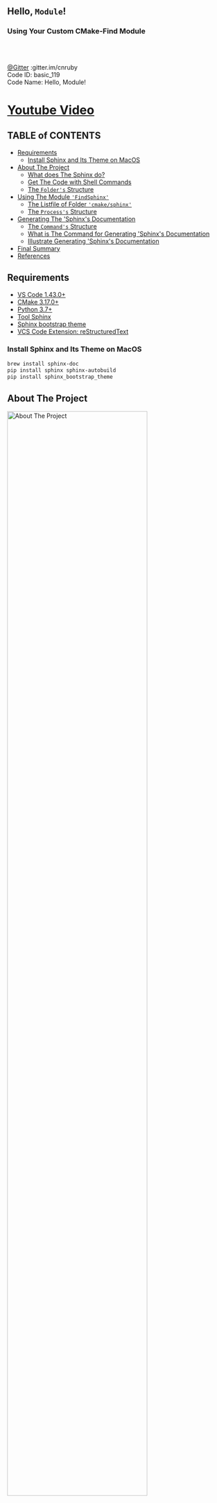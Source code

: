 <h2>Hello, <code>Module</code>!</h2>
<h3>Using Your Custom CMake-Find Module</h3>
</br>
</br>

[@Gitter](https://gitter.im/cnruby) :gitter.im/cnruby<br/>
Code ID: basic_119</br>
Code Name: Hello, Module!</br>
<p class ="fragment" data-audio-src="docs/119/audio/basic_119-01.m4a"></p>



[<h1>Youtube Video</h1>](https://youtu.be/7SkNPLFLrEc)



<h2>TABLE of CONTENTS</h2>

- [Requirements](#requirements)
  - [Install Sphinx and Its Theme on MacOS](#install-sphinx-and-its-theme-on-macos)
- [About The Project](#about-the-project)
  - [What does The Sphinx do?](#what-does-the-sphinx-do)
  - [Get The Code with Shell Commands](#get-the-code-with-shell-commands)
  - [The <code>Folder's</code> Structure](#the-folders-structure)
- [Using The Module <code>'FindSphinx'</code>](#using-the-module-findsphinx)
  - [The Listfile of Folder <code>'cmake/sphinx'</code>](#the-listfile-of-folder-cmakesphinx)
  - [The <code>Process's</code> Structure](#the-processs-structure)
- [Generating The 'Sphinx's Documentation](#generating-the-sphinxs-documentation)
  - [The <code>Command's</code> Structure](#the-commands-structure)
  - [What is The Command for Generating 'Sphinx's Documentation](#what-is-the-command-for-generating-sphinxs-documentation)
  - [Illustrate Generating 'Sphinx's Documentation](#illustrate-generating-sphinxs-documentation)
- [Final Summary](#final-summary)
- [References](#references)
<div class ="fragment" data-audio-src="docs/119/audio/basic_119-02.m4a"></div>



## Requirements
- [VS Code 1.43.0+](https://code.visualstudio.com/)
- [CMake 3.17.0+](https://cmake.org/)
- [Python 3.7+](https://www.python.org/)
- [Tool Sphinx](https://www.sphinx-doc.org/)
- [Sphinx bootstrap theme](https://github.com/ryan-roemer/sphinx-bootstrap-theme)
- [VCS Code Extension: reStructuredText](https://marketplace.visualstudio.com/items?itemName=lextudio.restructuredtext)
<div class ="fragment" data-audio-src="docs/119/audio/basic_119-03.m4a"></div>



### Install Sphinx and Its Theme on MacOS
```bash
brew install sphinx-doc
pip install sphinx sphinx-autobuild
pip install sphinx_bootstrap_theme
```
<div class ="fragment" data-audio-src="docs/119/audio/basic_119-04.m4a"></div>



## About The Project
<img src="./docs/119/image/build_sphinx_doc.png" alt="About The Project" height="80%" width="80%">
<p class ="fragment" data-audio-src="docs/119/audio/basic_119-05.m4a"></p>



### What does The Sphinx do?
![_images](docs/119/image/what.png)
<div class ="fragment" data-audio-src="docs/119/audio/basic_119-06.m4a"></div>



### Get The Code with Shell Commands
```bash
git clone https://github.com/cnruby/w3h1_cmake.git basic_119
cd basic_119
git checkout basic_119
code .
```
<div class ="fragment" data-audio-src="docs/119/audio/basic_119-07.m4a"></div>



```bash
#<!-- markdown-exec(cmd:cat docs/output/tree.txt) -->#
.
├── api
│  ├── conf.py
│  └── index.rst
├── cmake
│  ├── CMakeLists.txt
│  ├── module
│  │  └── FindSphinx.cmake
│  └── sphinx
│     └── CMakeLists.txt
├── CMakeLists.txt
├── lib
│  ├── CMakeLists.txt
│  ├── header.cxx
│  └── header.hxx
└── src
   ├── CMakeLists.txt
   └── main.cxx
#<!-- /markdown-exec -->
```
### The <code>Folder's</code> Structure
<p class ="fragment" data-audio-src="docs/119/audio/basic_119-08.m4a"></p>



## Using The Module <code>'FindSphinx'</code>
<img src="./docs/119/image/find_sphinx.png" alt="Using The Module <code>'FindSphinx'" height="70%" width="70%">
<p class ="fragment" data-audio-src="docs/119/audio/basic_119-09.m4a"></p>



```bash
#<!-- markdown-exec(cmd:cat cmake/sphinx/CMakeLists.txt) -->#
message(STATUS "^BEGIN FROM cmake/sphinx/CMakeLists.txt")
set(BUILD_DOC_SPHINX ${PROJECT_SOURCE_DIR}/build-doc-sphinx)

find_package(Sphinx REQUIRED QUIET)
if (SPHINX_FOUND)
  message("-- Build the Sphinx HTML documentation.")
  set(SPHINX_INPUT_DIR ${PROJECT_SOURCE_DIR}/api/)
  set(SPHINX_OUTPUT_DIR ${BUILD_DOC_SPHINX}/_build)
  sphinx_add_docs(
    target_sphinx
    ${SPHINX_INPUT_DIR}
    ${SPHINX_OUTPUT_DIR}
  )
else()
  message("-- Failed to find Sphinx, disabling build of documentation.")
endif()
message(STATUS "SPHINX_VERSION\t\t= ${SPHINX_VERSION}")
message(STATUS "SPHINX INPUT DIR\t\t= ${SPHINX_INPUT_DIR}")
message(STATUS "SPHINX OUTPUT DIR\t\t= ${BUILD_DOC_SPHINX}")
message(STATUS "$END FROM cmake/sphinx/CMakeLists.txt")
#<!-- /markdown-exec -->
```
### The Listfile of Folder <code>'cmake/sphinx'</code>
<p class ="fragment" data-audio-src="docs/119/audio/basic_119-10.m4a"></p>



![_image](docs/119/image/what-process.png)
### The <code>Process's</code> Structure
<p class ="fragment" data-audio-src="docs/119/audio/basic_119-11.m4a"></p>



## Generating The 'Sphinx's Documentation
<img src="./docs/119/image/demo_sphinx_doc.png" alt="About The Project" height="80%" width="80%">
<p class ="fragment" data-audio-src="docs/119/audio/basic_119-12.m4a"></p>



### The <code>Command's</code> Structure
<img src="./docs/119/image/what-command.png" alt="The Command's Structure" height="90%" width="90%">
<p class ="fragment" data-audio-src="docs/119/audio/basic_119-13.m4a"></p>



### What is The Command for Generating 'Sphinx's Documentation
```bash
# Where do The Commands for generate docs come from
cmake --build build/ --target help
# Generate 'Sphinx's Documentation
cmake --build build --target target_sphinx
# Open 'Sphinx's Documentation
open build-doc-sphinx/_build/index.html
```
<div class ="fragment" data-audio-src="docs/119/audio/basic_119-14.m4a"></div>



### Illustrate Generating 'Sphinx's Documentation
<video width="720" height="480" controls data-autoplay>
  <source src="docs/119/video/basic_119-15.mov" autoplay=true type="video/mp4">
</video>



![_image](docs/119/image/what-process.png)
## Final Summary
<p class ="fragment" data-audio-src="docs/119/audio/basic_119-16.m4a"></p>



<h1><!-- markdown-exec(cmd:echo "感谢大家观看!") -->感谢大家观看!<!-- /markdown-exec --></h1>

@Gitter: gitter.im/cnruby<br/>

@Github: github.com/cnruby<br/>

@Twitter: twitter.com/cnruby<br/>

@Blogspot: cnruby.blogspot.com



## References
- https://www.sphinx-doc.org/en/master/usage/installation.html
- https://devblogs.microsoft.com/cppblog/clear-functional-c-documentation-with-sphinx-breathe-sphinx-cmake/
- https://github.com/InsightSoftwareConsortium/ITKExamples/blob/master/CMake/FindSphinx.cmake
- https://eb2.co/blog/2012/03/sphinx-and-cmake-beautiful-documentation-for-c---projects/
- https://stackoverflow.com/questions/26464879/how-to-build-cmake-documentation-with-sphinx
- https://cmake.org/pipermail/cmake/2009-February/027365.html
- http://macappstore.org/sphinx/
- http://www.sphinx.nl/
- http://macappstore.org/sphinx/
- http://macappstore.org/graphviz-2/
- http://graphviz.org/
- https://stackoverflow.com/questions/24488250/check-graphviz-installed-version-on-ubuntu
- https://github.com/TartanLlama/cpp-documentation-example
- https://www.sphinx-doc.org/en/master/usage/quickstart.html
- https://github.com/akheron/jansson/blob/master/cmake/FindSphinx.cmake
- https://github.com/InsightSoftwareConsortium/ITKExamples/blob/master/CMake/FindSphinx.cmake
- https://gitlab.cern.ch/dss/eos/blob/1fda896069c59c8ab414770363a6bee94e4ad013/cmake/FindSphinx.cmake
- https://raw.githubusercontent.com/llvm-mirror/llvm/master/cmake/modules/FindSphinx.cmake
- https://ceres-solver.googlesource.com/ceres-solver/+/refs/tags/1.12.0rc4/CMakeLists.txt
- https://ceres-solver.googlesource.com/ceres-solver/+/refs/tags/1.12.0rc4/cmake/FindSphinx.cmake